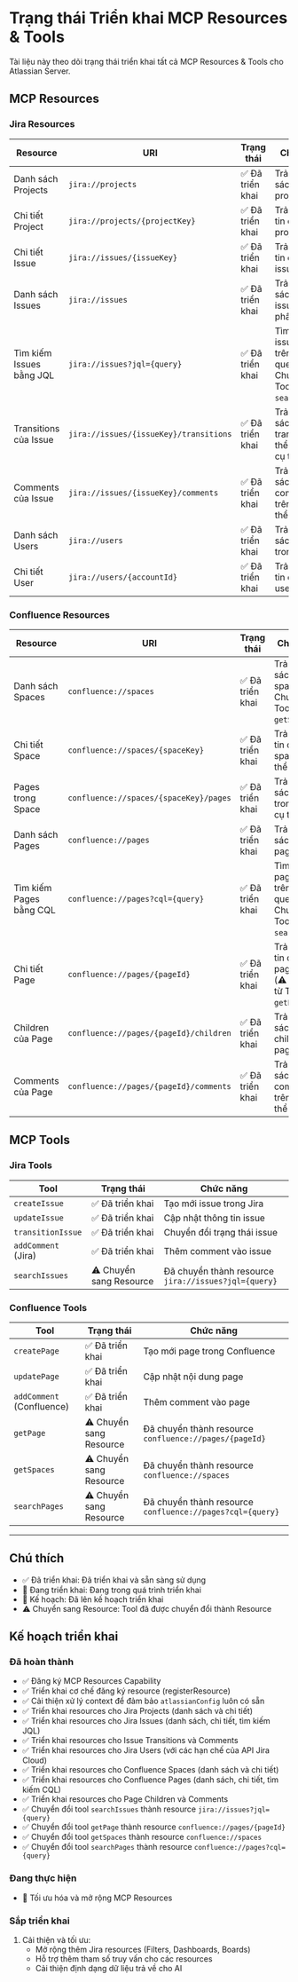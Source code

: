 # Trạng thái Triển khai MCP Resources & Tools

Tài liệu này theo dõi trạng thái triển khai tất cả MCP Resources & Tools cho Atlassian Server.

## MCP Resources

### Jira Resources

| Resource | URI | Trạng thái | Chức năng |
|----------|-----|------------|-----------|
| Danh sách Projects | `jira://projects` | ✅ Đã triển khai | Trả về danh sách tất cả projects |
| Chi tiết Project | `jira://projects/{projectKey}` | ✅ Đã triển khai | Trả về thông tin chi tiết về project cụ thể |
| Chi tiết Issue | `jira://issues/{issueKey}` | ✅ Đã triển khai | Trả về thông tin chi tiết về issue cụ thể |
| Danh sách Issues | `jira://issues` | ✅ Đã triển khai | Trả về danh sách tất cả issues (có phân trang) |
| Tìm kiếm Issues bằng JQL | `jira://issues?jql={query}` | ✅ Đã triển khai | Tìm kiếm issues dựa trên JQL query (⚠️ Chuyển từ Tool `searchIssues`) |
| Transitions của Issue | `jira://issues/{issueKey}/transitions` | ✅ Đã triển khai | Trả về danh sách transitions có thể của issue cụ thể |
| Comments của Issue | `jira://issues/{issueKey}/comments` | ✅ Đã triển khai | Trả về danh sách comments trên issue cụ thể |
| Danh sách Users | `jira://users` | ✅ Đã triển khai | Trả về danh sách users trong Jira |
| Chi tiết User | `jira://users/{accountId}` | ✅ Đã triển khai | Trả về thông tin chi tiết về user cụ thể |

### Confluence Resources

| Resource | URI | Trạng thái | Chức năng |
|----------|-----|------------|-----------|
| Danh sách Spaces | `confluence://spaces` | ✅ Đã triển khai | Trả về danh sách tất cả spaces (⚠️ Chuyển từ Tool `getSpaces`) |
| Chi tiết Space | `confluence://spaces/{spaceKey}` | ✅ Đã triển khai | Trả về thông tin chi tiết về space cụ thể |
| Pages trong Space | `confluence://spaces/{spaceKey}/pages` | ✅ Đã triển khai | Trả về danh sách pages trong space cụ thể |
| Danh sách Pages | `confluence://pages` | ✅ Đã triển khai | Trả về danh sách tất cả pages |
| Tìm kiếm Pages bằng CQL | `confluence://pages?cql={query}` | ✅ Đã triển khai | Tìm kiếm pages dựa trên CQL query (⚠️ Chuyển từ Tool `searchPages`) |
| Chi tiết Page | `confluence://pages/{pageId}` | ✅ Đã triển khai | Trả về thông tin chi tiết về page cụ thể (⚠️ Chuyển từ Tool `getPage`) |
| Children của Page | `confluence://pages/{pageId}/children` | ✅ Đã triển khai | Trả về danh sách children của page cụ thể |
| Comments của Page | `confluence://pages/{pageId}/comments` | ✅ Đã triển khai | Trả về danh sách comments trên page cụ thể |

## MCP Tools

### Jira Tools

| Tool | Trạng thái | Chức năng |
|------|------------|-----------|
| `createIssue` | ✅ Đã triển khai | Tạo mới issue trong Jira |
| `updateIssue` | ✅ Đã triển khai | Cập nhật thông tin issue |
| `transitionIssue` | ✅ Đã triển khai | Chuyển đổi trạng thái issue |
| `addComment` (Jira) | ✅ Đã triển khai | Thêm comment vào issue |
| `searchIssues` | ⚠️ Chuyển sang Resource | Đã chuyển thành resource `jira://issues?jql={query}` |

### Confluence Tools

| Tool | Trạng thái | Chức năng |
|------|------------|-----------|
| `createPage` | ✅ Đã triển khai | Tạo mới page trong Confluence |
| `updatePage` | ✅ Đã triển khai | Cập nhật nội dung page |
| `addComment` (Confluence) | ✅ Đã triển khai | Thêm comment vào page |
| `getPage` | ⚠️ Chuyển sang Resource | Đã chuyển thành resource `confluence://pages/{pageId}` |
| `getSpaces` | ⚠️ Chuyển sang Resource | Đã chuyển thành resource `confluence://spaces` |
| `searchPages` | ⚠️ Chuyển sang Resource | Đã chuyển thành resource `confluence://pages?cql={query}` |

---

## Chú thích

- ✅ Đã triển khai: Đã triển khai và sẵn sàng sử dụng
- 🔄 Đang triển khai: Đang trong quá trình triển khai
- 📝 Kế hoạch: Đã lên kế hoạch triển khai
- ⚠️ Chuyển sang Resource: Tool đã được chuyển đổi thành Resource

## Kế hoạch triển khai

### Đã hoàn thành
- ✅ Đăng ký MCP Resources Capability
- ✅ Triển khai cơ chế đăng ký resource (registerResource)
- ✅ Cải thiện xử lý context để đảm bảo `atlassianConfig` luôn có sẵn
- ✅ Triển khai resources cho Jira Projects (danh sách và chi tiết)
- ✅ Triển khai resources cho Jira Issues (danh sách, chi tiết, tìm kiếm JQL)
- ✅ Triển khai resources cho Issue Transitions và Comments
- ✅ Triển khai resources cho Jira Users (với các hạn chế của API Jira Cloud)
- ✅ Triển khai resources cho Confluence Spaces (danh sách và chi tiết)
- ✅ Triển khai resources cho Confluence Pages (danh sách, chi tiết, tìm kiếm CQL)
- ✅ Triển khai resources cho Page Children và Comments
- ✅ Chuyển đổi tool `searchIssues` thành resource `jira://issues?jql={query}`
- ✅ Chuyển đổi tool `getPage` thành resource `confluence://pages/{pageId}`
- ✅ Chuyển đổi tool `getSpaces` thành resource `confluence://spaces`
- ✅ Chuyển đổi tool `searchPages` thành resource `confluence://pages?cql={query}`

### Đang thực hiện
- 🔄 Tối ưu hóa và mở rộng MCP Resources

### Sắp triển khai
1. Cải thiện và tối ưu:
   - Mở rộng thêm Jira resources (Filters, Dashboards, Boards)
   - Hỗ trợ thêm tham số truy vấn cho các resources
   - Cải thiện định dạng dữ liệu trả về cho AI 